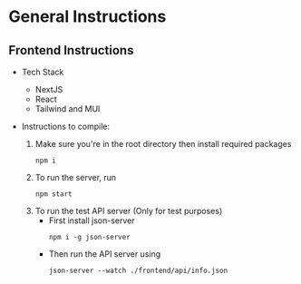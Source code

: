 # General Instructions
## Frontend Instructions

- Tech Stack
    - NextJS
    - React
    - Tailwind and MUI

- Instructions to compile:
    1. Make sure you're in the root directory then install required packages
        ```shell
        npm i
        ```
    2. To run the server, run
        ```shell
        npm start
        ```
    3. To run the test API server (Only for test purposes)
        - First install json-server
            ```shell
            npm i -g json-server
            ```
        - Then run the API server using
            ```shell
            json-server --watch ./frontend/api/info.json
            ```
